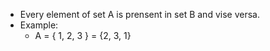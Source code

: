 - Every element of set A is prensent in set B and vise versa.
- Example: 
	- A = { 1, 2, 3 } = {2, 3, 1}